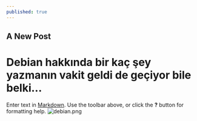 ```yaml
---
published: true
---
```

## A New Post
# Debian hakkında bir kaç şey yazmanın vakit geldi de geçiyor bile belki...
Enter text in [Markdown](http://daringfireball.net/projects/markdown/). Use the toolbar above, or click the **?** button for formatting help.
![debian.png]({{site.baseurl}}/_posts/debian.png)
